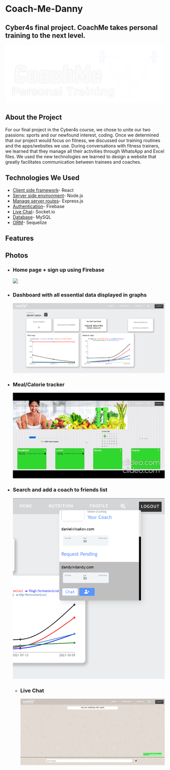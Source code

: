 # Coach-Me-Danny

## Cyber4s final project. CoachMe takes personal training to the next level.

<img src="./ReadMe-pics/logo.png">

## About the Project

For our final project in the Cyber4s course, we chose to unite our two passions: sports and our newfound interest, coding. Once we determined that our project would focus on fitness, we discussed our training routines and the apps/websites we use. During conversations with fitness trainers, we learned that they manage all their activities through WhatsApp and Excel files.
We used the new technologies we learned to design a website that greatly facilitates communication between trainees and coaches.

## Technologies We Used

- <u>Client side framework</u>- React
- <u>Server side environment</u>- Node.js
- <u>Manage server routes</u>- Express.js
- <u>Authentication</u>- Firebase
- <u>Live Chat</u>- Socket.io
- <u>Database</u>- MySQL
- <u>ORM</u>- Sequelize

## Features

## Photos

- ### Home page + sign up using Firebase
  ![](./ReadMe-pics/HomePage_and_Register.gif)
- ### Dashboard with all essential data displayed in graphs
  ![](./ReadMe-pics/dashboard.png)
- ### Meal/Calorie tracker
  ![](./ReadMe-pics/Calorie-Tracker.gif)
- ### Search and add a coach to friends list
  ![](./ReadMe-pics/add_coach.png)
  - ### Live Chat
    ![](./ReadMe-pics/Live_Chat.png)
